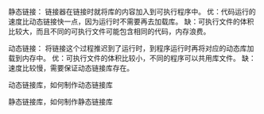 静态链接：
    链接器在链接时就将库的内容加入到可执行程序中。
    优：代码运行的速度比动态链接快一点，因为运行时不需要再去加载库。
    缺：可执行文件的体积比较大，而且不同的可执行文件可能包含相同的代码，内存浪费。


动态链接：
    将链接这个过程推迟到了运行时，到程序运行时再将对应的动态库加载到内存中。
    优：可执行文件的体积比较小，不同的程序可以共用库文件。
    缺：速度比较慢，需要保证动态链接库存在。




动态链接库，如何制作动态链接库



静态链接库，如何制作静态链接库